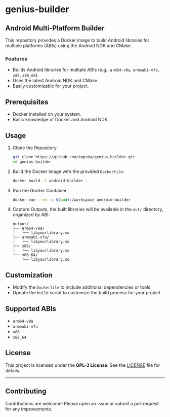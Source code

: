 # genius-builder


## Android Multi-Platform Builder

This repository provides a Docker image to build Android libraries for multiple platforms (ABIs) using the Android NDK and CMake.


### Features

- Builds Android libraries for multiple ABIs (e.g., `arm64-v8a`, `armeabi-v7a`, `x86`, `x86_64`).
- Uses the latest Android NDK and CMake.
- Easily customizable for your project.


## Prerequisites

- Docker installed on your system.
- Basic knowledge of Docker and Android NDK.


## Usage

1. Clone the Repository
    ```bash
    git clone https://github.com/kopsha/genius-builder.git
    cd genius-builder
    ```
1. Build the Docker image with the provided `Dockerfile`:
    ```bash
    docker build -t android-builder .
    ```
1. Run the Docker Container
    ```bash
    docker run --rm -v $(pwd):/workspace android-builder
    ```
1. Capture Outputs, the built libraries will be available in the `out/` directory, organized by ABI:
    ```
    output/
    ├── arm64-v8a/
    │   └── libyourlibrary.so
    ├── armeabi-v7a/
    │   └── libyourlibrary.so
    ├── x86/
    │   └── libyourlibrary.so
    └── x86_64/
        └── libyourlibrary.so
    ```

## Customization
- Modify the `Dockerfile` to include additional dependencies or tools.
- Update the `build` script to customize the build process for your project.


## Supported ABIs
- `arm64-v8a`
- `armeabi-v7a`
- `x86`
- `x86_64`


## License
This project is licensed under the **GPL-3 License**. See the [LICENSE](LICENSE) file for details.

---

## Contributing
Contributions are welcome! Please open an issue or submit a pull request for any improvements.


